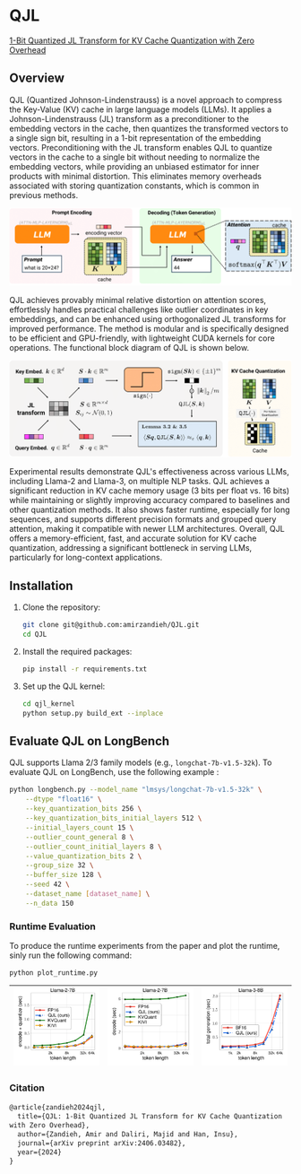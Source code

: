 # QJL
[1-Bit Quantized JL Transform for KV Cache Quantization with Zero Overhead](https://arxiv.org/pdf/2406.03482) 


## Overview
QJL (Quantized Johnson-Lindenstrauss) is a novel approach to compress the Key-Value (KV) cache in large language models (LLMs). It applies a Johnson-Lindenstrauss (JL) transform as a preconditioner to the embedding vectors in the cache, then quantizes the transformed vectors to a single sign bit, resulting in a 1-bit representation of the embedding vectors. Preconditioning with the JL transform enables QJL to quantize vectors in the cache to a single bit without needing to normalize the embedding vectors, while providing an unbiased estimator for inner products with minimal distortion. This eliminates memory overheads associated with storing quantization constants, which is common in previous methods.


![LLM Decoding](./img/fig_llm_decoding.png)

QJL achieves provably minimal relative distortion on attention scores, effortlessly handles practical challenges like outlier coordinates in key embeddings, and can be enhanced using orthogonalized JL transforms for improved performance. The method is modular and is specifically designed to be efficient and GPU-friendly, with lightweight CUDA kernels for core operations.
The functional block diagram of QJL is shown below.


![QJL](./img/fig_qjl3.png)

Experimental results demonstrate QJL's effectiveness across various LLMs, including Llama-2 and Llama-3, on multiple NLP tasks. QJL achieves a significant reduction in KV cache memory usage (3 bits per float vs. 16 bits) while maintaining or slightly improving accuracy compared to baselines and other quantization methods. It also shows faster runtime, especially for long sequences, and supports different precision formats and grouped query attention, making it compatible with newer LLM architectures. Overall, QJL offers a memory-efficient, fast, and accurate solution for KV cache quantization, addressing a significant bottleneck in serving LLMs, particularly for long-context applications.


## Installation
1. Clone the repository:
    ```sh
    git clone git@github.com:amirzandieh/QJL.git
    cd QJL
    ```

2. Install the required packages:
    ```sh
    pip install -r requirements.txt
    ```

3. Set up the QJL kernel:
    ```sh
    cd qjl_kernel
    python setup.py build_ext --inplace
    ```

## Evaluate QJL on LongBench

QJL supports Llama 2/3 family models (e.g., ``longchat-7b-v1.5-32k``). To evaluate QJL on LongBench, use the following example :
```sh
python longbench.py --model_name "lmsys/longchat-7b-v1.5-32k" \
    --dtype "float16" \
    --key_quantization_bits 256 \
    --key_quantization_bits_initial_layers 512 \
    --initial_layers_count 15 \
    --outlier_count_general 8 \
    --outlier_count_initial_layers 8 \
    --value_quantization_bits 2 \
    --group_size 32 \
    --buffer_size 128 \
    --seed 42 \
    --dataset_name [dataset_name] \
    --n_data 150
```

### Runtime Evaluation
To produce the runtime experiments from the paper and plot the runtime, sinly run the following command:
```sh
python plot_runtime.py
```
| ![Plot Llama2 Encoding Time](./img/fig_quant_encoding_time_llama2.png) | ![Plot Llama2 Decoding Time](./img/fig_quant_decoding_time_llama2.png) | ![Plot Llama3](./img/fig_quant_total_time_llama3.png) |
|:---------------------------------------------------------------------:|:----------------------------------------------------------------------:|:-----------------------------------------------------:|



### Citation
```
@article{zandieh2024qjl,
  title={QJL: 1-Bit Quantized JL Transform for KV Cache Quantization with Zero Overhead},
  author={Zandieh, Amir and Daliri, Majid and Han, Insu},
  journal={arXiv preprint arXiv:2406.03482},
  year={2024}
}
```
